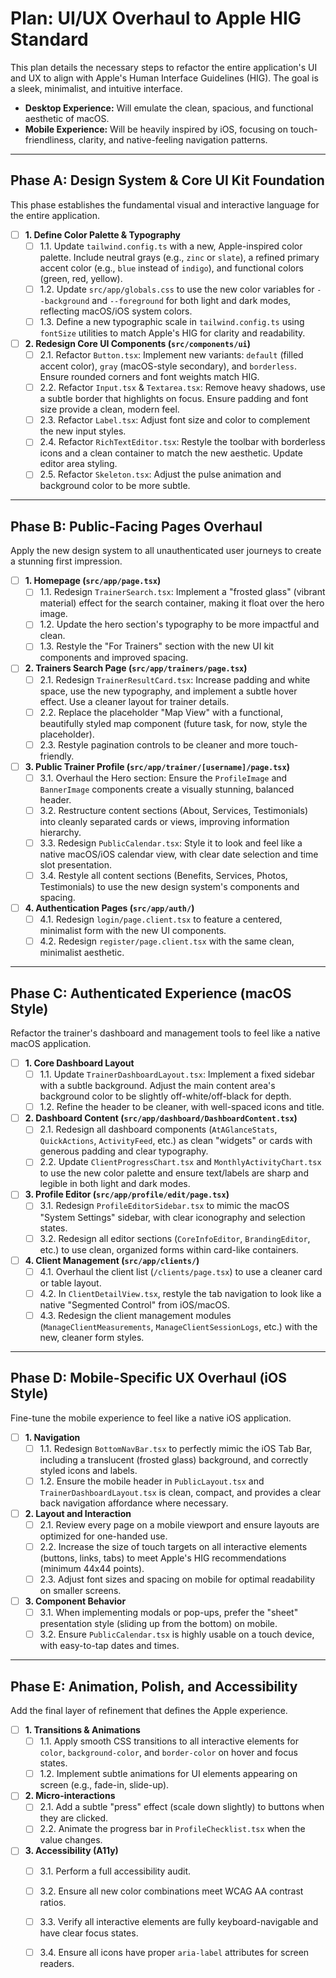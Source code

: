 # Plan: UI/UX Overhaul to Apple HIG Standard

This plan details the necessary steps to refactor the entire application's UI and UX to align with Apple's Human Interface Guidelines (HIG). The goal is a sleek, minimalist, and intuitive interface.

- **Desktop Experience:** Will emulate the clean, spacious, and functional aesthetic of macOS.
- **Mobile Experience:** Will be heavily inspired by iOS, focusing on touch-friendliness, clarity, and native-feeling navigation patterns.

---

## Phase A: Design System & Core UI Kit Foundation

This phase establishes the fundamental visual and interactive language for the entire application.

-   [ ] **1. Define Color Palette & Typography**
    -   [ ] 1.1. Update `tailwind.config.ts` with a new, Apple-inspired color palette. Include neutral grays (e.g., `zinc` or `slate`), a refined primary accent color (e.g., `blue` instead of `indigo`), and functional colors (green, red, yellow).
    -   [ ] 1.2. Update `src/app/globals.css` to use the new color variables for `--background` and `--foreground` for both light and dark modes, reflecting macOS/iOS system colors.
    -   [ ] 1.3. Define a new typographic scale in `tailwind.config.ts` using `fontSize` utilities to match Apple's HIG for clarity and readability.
-   [ ] **2. Redesign Core UI Components (`src/components/ui`)**
    -   [ ] 2.1. Refactor `Button.tsx`: Implement new variants: `default` (filled accent color), `gray` (macOS-style secondary), and `borderless`. Ensure rounded corners and font weights match HIG.
    -   [ ] 2.2. Refactor `Input.tsx` & `Textarea.tsx`: Remove heavy shadows, use a subtle border that highlights on focus. Ensure padding and font size provide a clean, modern feel.
    -   [ ] 2.3. Refactor `Label.tsx`: Adjust font size and color to complement the new input styles.
    -   [ ] 2.4. Refactor `RichTextEditor.tsx`: Restyle the toolbar with borderless icons and a clean container to match the new aesthetic. Update editor area styling.
    -   [ ] 2.5. Refactor `Skeleton.tsx`: Adjust the pulse animation and background color to be more subtle.

---

## Phase B: Public-Facing Pages Overhaul

Apply the new design system to all unauthenticated user journeys to create a stunning first impression.

-   [ ] **1. Homepage (`src/app/page.tsx`)**
    -   [ ] 1.1. Redesign `TrainerSearch.tsx`: Implement a "frosted glass" (vibrant material) effect for the search container, making it float over the hero image.
    -   [ ] 1.2. Update the hero section's typography to be more impactful and clean.
    -   [ ] 1.3. Restyle the "For Trainers" section with the new UI kit components and improved spacing.
-   [ ] **2. Trainers Search Page (`src/app/trainers/page.tsx`)**
    -   [ ] 2.1. Redesign `TrainerResultCard.tsx`: Increase padding and white space, use the new typography, and implement a subtle hover effect. Use a cleaner layout for trainer details.
    -   [ ] 2.2. Replace the placeholder "Map View" with a functional, beautifully styled map component (future task, for now, style the placeholder).
    -   [ ] 2.3. Restyle pagination controls to be cleaner and more touch-friendly.
-   [ ] **3. Public Trainer Profile (`src/app/trainer/[username]/page.tsx`)**
    -   [ ] 3.1. Overhaul the Hero section: Ensure the `ProfileImage` and `BannerImage` components create a visually stunning, balanced header.
    -   [ ] 3.2. Restructure content sections (About, Services, Testimonials) into cleanly separated cards or views, improving information hierarchy.
    -   [ ] 3.3. Redesign `PublicCalendar.tsx`: Style it to look and feel like a native macOS/iOS calendar view, with clear date selection and time slot presentation.
    -   [ ] 3.4. Restyle all content sections (Benefits, Services, Photos, Testimonials) to use the new design system's components and spacing.
-   [ ] **4. Authentication Pages (`src/app/auth/`)**
    -   [ ] 4.1. Redesign `login/page.client.tsx` to feature a centered, minimalist form with the new UI components.
    -   [ ] 4.2. Redesign `register/page.client.tsx` with the same clean, minimalist aesthetic.

---

## Phase C: Authenticated Experience (macOS Style)

Refactor the trainer's dashboard and management tools to feel like a native macOS application.

-   [ ] **1. Core Dashboard Layout**
    -   [ ] 1.1. Update `TrainerDashboardLayout.tsx`: Implement a fixed sidebar with a subtle background. Adjust the main content area's background color to be slightly off-white/off-black for depth.
    -   [ ] 1.2. Refine the header to be cleaner, with well-spaced icons and title.
-   [ ] **2. Dashboard Content (`src/app/dashboard/DashboardContent.tsx`)**
    -   [ ] 2.1. Redesign all dashboard components (`AtAGlanceStats`, `QuickActions`, `ActivityFeed`, etc.) as clean "widgets" or cards with generous padding and clear typography.
    -   [ ] 2.2. Update `ClientProgressChart.tsx` and `MonthlyActivityChart.tsx` to use the new color palette and ensure text/labels are sharp and legible in both light and dark modes.
-   [ ] **3. Profile Editor (`src/app/profile/edit/page.tsx`)**
    -   [ ] 3.1. Redesign `ProfileEditorSidebar.tsx` to mimic the macOS "System Settings" sidebar, with clear iconography and selection states.
    -   [ ] 3.2. Redesign all editor sections (`CoreInfoEditor`, `BrandingEditor`, etc.) to use clean, organized forms within card-like containers.
-   [ ] **4. Client Management (`src/app/clients/`)**
    -   [ ] 4.1. Overhaul the client list (`/clients/page.tsx`) to use a cleaner card or table layout.
    -   [ ] 4.2. In `ClientDetailView.tsx`, restyle the tab navigation to look like a native "Segmented Control" from iOS/macOS.
    -   [ ] 4.3. Redesign the client management modules (`ManageClientMeasurements`, `ManageClientSessionLogs`, etc.) with the new, cleaner form styles.

---

## Phase D: Mobile-Specific UX Overhaul (iOS Style)

Fine-tune the mobile experience to feel like a native iOS application.

-   [ ] **1. Navigation**
    -   [ ] 1.1. Redesign `BottomNavBar.tsx` to perfectly mimic the iOS Tab Bar, including a translucent (frosted glass) background, and correctly styled icons and labels.
    -   [ ] 1.2. Ensure the mobile header in `PublicLayout.tsx` and `TrainerDashboardLayout.tsx` is clean, compact, and provides a clear back navigation affordance where necessary.
-   [ ] **2. Layout and Interaction**
    -   [ ] 2.1. Review every page on a mobile viewport and ensure layouts are optimized for one-handed use.
    -   [ ] 2.2. Increase the size of touch targets on all interactive elements (buttons, links, tabs) to meet Apple's HIG recommendations (minimum 44x44 points).
    -   [ ] 2.3. Adjust font sizes and spacing on mobile for optimal readability on smaller screens.
-   [ ] **3. Component Behavior**
    -   [ ] 3.1. When implementing modals or pop-ups, prefer the "sheet" presentation style (sliding up from the bottom) on mobile.
    -   [ ] 3.2. Ensure `PublicCalendar.tsx` is highly usable on a touch device, with easy-to-tap dates and times.

---

## Phase E: Animation, Polish, and Accessibility

Add the final layer of refinement that defines the Apple experience.

-   [ ] **1. Transitions & Animations**
    -   [ ] 1.1. Apply smooth CSS transitions to all interactive elements for `color`, `background-color`, and `border-color` on hover and focus states.
    -   [ ] 1.2. Implement subtle animations for UI elements appearing on screen (e.g., fade-in, slide-up).
-   [ ] **2. Micro-interactions**
    -   [ ] 2.1. Add a subtle "press" effect (scale down slightly) to buttons when they are clicked.
    -   [ ] 2.2. Animate the progress bar in `ProfileChecklist.tsx` when the value changes.
-   [ ] **3. Accessibility (A11y)**
    -   [ ] 3.1. Perform a full accessibility audit.
    -   [ ] 3.2. Ensure all new color combinations meet WCAG AA contrast ratios.
    -   [ ] 3.3. Verify all interactive elements are fully keyboard-navigable and have clear focus states.
    -   [ ] 3.4. Ensure all icons have proper `aria-label` attributes for screen readers.

